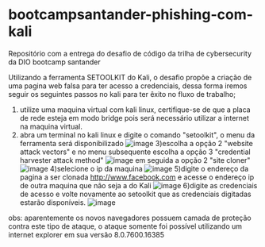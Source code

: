 # bootcampsantander-phishing-com-kali
Repositório com a entrega do desafio de código da trilha de cybersecurity da DIO bootcamp santander

Utilizando a ferramenta SETOOLKIT do Kali, o desafio propõe a criação de uma pagina web falsa para ter acesso a credenciais, 
dessa forma iremos seguir os seguintes passos no kali para ter êxito no fluxo de trabalho;

1) utilize uma maquina virtual com kali linux, certifique-se de que a placa de rede esteja em modo bridge pois será necessário utilizar a internet na maquina virtual.
2) abra um terminal no kali linux e digite o comando "setoolkit", o menu da ferramenta será disponibilizado 
![image](https://github.com/sonata1987/bootcampsantander-phishing-com-kali/assets/78008345/68e79603-6eee-4e99-b999-b8d4253ade25)
3)escolha a opção 2 "website attack vectors" e no menu subsequente escolha a opção 3 "credential harvester attack method"
![image](https://github.com/sonata1987/bootcampsantander-phishing-com-kali/assets/78008345/43aeef80-56ac-4a76-9425-75c7d39857b3)
em seguida a opção 2 "site cloner"
![image](https://github.com/sonata1987/bootcampsantander-phishing-com-kali/assets/78008345/83c710ac-46b8-4f18-863b-bd72dd7ea7ae)
4)selecione o ip da maquina
![image](https://github.com/sonata1987/bootcampsantander-phishing-com-kali/assets/78008345/113cfe63-fbd9-4390-986e-0d47248beba1)
5)digite o endereço da pagina a ser clonada http://www.facebook.com e acesse o endereço ip de outra maquina que não seja a do Kali
![image](https://github.com/sonata1987/bootcampsantander-phishing-com-kali/assets/78008345/42901ece-30b1-4c38-b6be-fbbe817accac)
6)digite as credenciais de acesso e volte novamente ao setoolkit que as credenciais digitadas estarão disponíveis.
![image](https://github.com/sonata1987/bootcampsantander-phishing-com-kali/assets/78008345/ae6a8e8d-e918-411b-acba-dc5f1d240753)

obs: aparentemente os novos navegadores possuem camada de proteção contra este tipo de ataque, o ataque somente foi possível utilizando um internet explorer em sua versão 8.0.7600.16385
